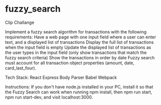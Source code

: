 # fuzzy_search
Clip Challange


Implement a fuzzy search algorithm for transactions with the following requirements:
Have a web page with one input field where a user can enter text, and a displayed list of transactions
Display the full list of transactions when the input field is empty
Update the displayed list of transactions as the user types in the input field (only show transactions that match the fuzzy search criteria)
Show the transactions in order by date
Fuzzy search must account for all transaction object properties (amount, date, card_last_four).

Tech Stack:
React
Express
Body Parser
Babel
Webpack

Instructions:
If you don't have node.js installed in your PC, install it so that the Fuzzy Search can work when running npm install, then npm run start, npm run start-dev, and visit localhost:3000.
